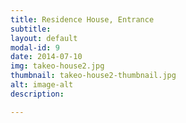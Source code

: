 ```yaml
---
title: Residence House, Entrance
subtitle:
layout: default
modal-id: 9
date: 2014-07-10
img: takeo-house2.jpg
thumbnail: takeo-house2-thumbnail.jpg
alt: image-alt
description:

---
```

